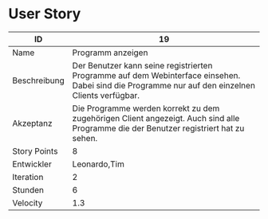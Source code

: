# User Story

| ID         |19|
|-|-|
|Name        |Programm anzeigen|
|Beschreibung|Der Benutzer kann seine registrierten Programme auf dem Webinterface einsehen. Dabei sind die Programme nur auf den einzelnen Clients verfügbar.|
|Akzeptanz   |Die Programme werden korrekt zu dem zugehörigen Client angezeigt. Auch sind alle Programme die der Benutzer registriert hat zu sehen.|
|Story Points|8|
|Entwickler  |Leonardo,Tim|
|Iteration   |2|
|Stunden     |6|
|Velocity    |1.3|
